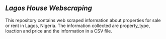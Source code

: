 ## *Lagos House Webscraping*
This repository contains web scraped information about properties for sale or rent in Lagos, Nigeria.  The information collected are property_type, loaction and price and the information in a CSV file.
